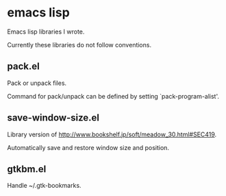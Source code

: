 # emacs lisp

Emacs lisp libraries I wrote.

Currently these libraries do not follow conventions.

## pack.el

Pack or unpack files.

Command for pack/unpack can be defined by setting `pack-program-alist'.

## save-window-size.el

Library version of <http://www.bookshelf.jp/soft/meadow_30.html#SEC419>.

Automatically save and restore window size and position.

## gtkbm.el

Handle ~/.gtk-bookmarks.
